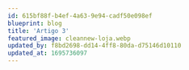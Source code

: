 ```yaml
---
id: 615bf88f-b4ef-4a63-9e94-cadf50e098ef
blueprint: blog
title: 'Artigo 3'
featured_image: cleannew-loja.webp
updated_by: f8bd2698-dd14-4ff8-80da-d75146d10110
updated_at: 1695736097
---
```

